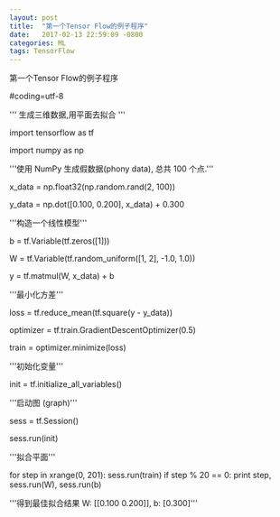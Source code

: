 ```yaml
---
layout: post
title:  "第一个Tensor Flow的例子程序"
date:   2017-02-13 22:59:09 -0800
categories: ML
tags: TensorFlow
---
```


第一个Tensor Flow的例子程序


#coding=utf-8

'''
生成三维数据,用平面去拟合
'''

import tensorflow as tf

import numpy as np

'''使用 NumPy 生成假数据(phony data), 总共 100 个点.'''

x_data = np.float32(np.random.rand(2, 100))

y_data = np.dot([0.100, 0.200], x_data) + 0.300

'''构造一个线性模型'''

b = tf.Variable(tf.zeros([1]))

W = tf.Variable(tf.random_uniform([1, 2], -1.0, 1.0))

y = tf.matmul(W, x_data) + b

'''最小化方差'''

loss = tf.reduce_mean(tf.square(y - y_data))

optimizer = tf.train.GradientDescentOptimizer(0.5)

train = optimizer.minimize(loss)

'''初始化变量'''

init = tf.initialize_all_variables()

'''启动图 (graph)'''

sess = tf.Session()

sess.run(init)

'''拟合平面'''

for step in xrange(0, 201):
        sess.run(train)
        if step % 20 == 0:
            print step, sess.run(W), sess.run(b)
		
'''得到最佳拟合结果 W: [[0.100 0.200]], b: [0.300]'''


